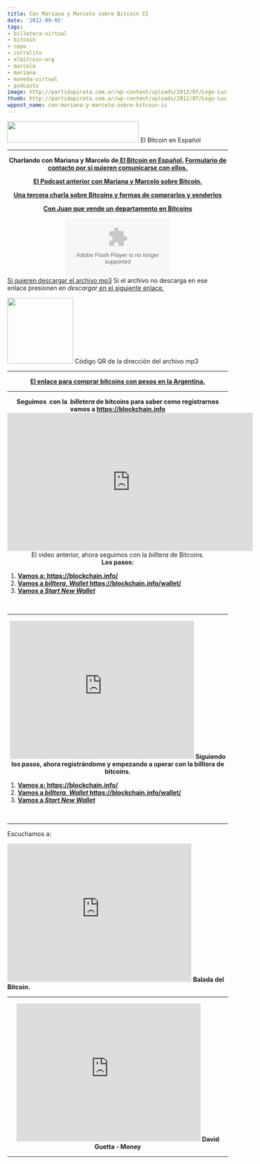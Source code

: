 ```yaml
---
title: Con Mariana y Marcelo sobre Bitcoin II
date: '2012-09-05'
tags:
- billetera-virtual
- bitcoin
- cepo
- corralito
- elbitcoin-org
- marcelo
- mariana
- moneda-virtual
- podcasts
image: http://partidopirata.com.ar/wp-content/uploads/2012/07/Logo-Lucida-Handwriting-HEA1.png
thumb: http://partidopirata.com.ar/wp-content/uploads/2012/07/Logo-Lucida-Handwriting-HEA1-150x73.png
wppost_name: con-mariana-y-marcelo-sobre-bitcoin-ii
---
```


<a href="http://partidopirata.com.ar/wp-content/uploads/2012/07/Logo-Lucida-Handwriting-HEA1.png"><img class="size-medium wp-image-5087" title="Bitcoin en español" alt="" src="http://partidopirata.com.ar/wp-content/uploads/2012/07/Logo-Lucida-Handwriting-HEA1-300x48.png" width="300" height="48" /></a> El Bitcoin en Español


<hr />

<center><strong>Charlando con Mariana y Marcelo de<a href="http://elbitcoin.org/" target="_blank"> El Bitcoin en Español.</a>
<a href="http://elbitcoin.org/contactanos/" target="_blank">Formulario de contacto por si quieren comunicarse con ellos.</a></strong></center>
<p style="text-align: center;"><strong><a href="http://partidopirata.com.ar/5086/podcast-sobre-bitcoin-aprendiendo-una-nueva-manera-de-intercambiar">El Podcast anterior con Mariana y Marcelo sobre Bitcoin.</a></strong></p>
<p style="text-align: center;"><strong><a href="http://partidopirata.com.ar/6763/charlando-con-mariana-y-marcelo-sobre-bitcoins-iii">Una tercera charla sobre Bitcoins y formas de comprarlos y venderlos</a></strong></p>
<p style="text-align: center;"><strong><a href="http://partidopirata.com.ar/2013/04/09/charlando-con-juan-que-vende-un-departamento-en-caseros-pcia-de-buenos-aires-en-bitcoins/">Con Juan que vende un departamento en Bitcoins</a></strong></p>

<center></center><center>
<object id="player1407349" width="240" height="133" classid="clsid:d27cdb6e-ae6d-11cf-96b8-444553540000" codebase="http://download.macromedia.com/pub/shockwave/cabs/flash/swflash.cab#version=6,0,40,0"><param name="AllowScriptAccess" value="always" /><param name="allowFullScreen" value="true" /><param name="wmode" value="transparent" /><param name="src" value="http://www.ivoox.com/playerivoox_ee_1407349_1.html" /><param name="allowfullscreen" value="true" /><param name="allowscriptaccess" value="always" /><embed id="player1407349" width="240" height="133" type="application/x-shockwave-flash" src="http://www.ivoox.com/playerivoox_ee_1407349_1.html" AllowScriptAccess="always" allowFullScreen="true" wmode="transparent" allowfullscreen="true" allowscriptaccess="always" /></object></center><a href="http://www.ivoox.com/con-mariana-marcelo-sobre-bitcoin_md_1407349_1.mp3" target="_blank">Si quieren descargar el archivo mp3</a>
Si el archivo no descarga en ese enlace presionen en <em>descargar</em><a href="http://www.ivoox.com/con-mariana-marcelo-sobre-bitcoin-audios-mp3_rf_1407349_1.html" target="_blank"> en el siguiente enlace.</a>

<a href="http://partidopirata.com.ar/wp-content/uploads/2012/09/chart2.png"><img class="size-full wp-image-6329" title="chart" alt="" src="http://partidopirata.com.ar/wp-content/uploads/2012/09/chart2.png" width="150" height="150" /></a> Código QR de la dirección del archivo mp3


<hr />
<p style="text-align: center;"><strong><a href="http://elbitcoin.org/excelentes-noticias-para-los-bitcoiners-argentinos/" target="_blank">El enlace para comprar bitcoins con pesos en la Argentina.</a></strong></p>


<hr />

<center><strong>Seguimos  con la  <em>billetera</em> de bitcoins para saber como registrarnos vamos a <a href="https://blockchain.info" target="_blank">https://blockchain.info</a></strong>
<center>
<iframe src="http://www.youtube.com/embed/wRxb9-bPaDI" height="315" width="560" frameborder="0"></iframe>
El video anterior, ahora seguimos con la <em>billtera</em> de Bitcoins.</center></center><center></center><center><strong>Los pasos:</strong></center>
<ol>
	<li><strong><a href="https://blockchain.info/" target="_blank">Vamos a: https://blockchain.info/</a></strong></li>
	<li><strong><a href="https://blockchain.info/wallet/" target="_blank">Vamos a <em>billtera, Wallet</em> https://blockchain.info/wallet/</a></strong></li>
	<li><strong><a href="https://blockchain.info/wallet/new" target="_blank">Vamos a <em>Start New Wallet</em></a></strong></li>
</ol>
&nbsp;

<hr />

<center>
<iframe src="http://www.youtube.com/embed/pT5m8HHrG2c" height="315" width="420" frameborder="0"></iframe>
<strong>Siguiendo los pasos, ahora registrándome y empezando a operar con la billtera de bitcoins.</strong></center>
<ol>
	<li><strong><a href="https://blockchain.info/" target="_blank">Vamos a: https://blockchain.info/</a></strong></li>
	<li><strong><a href="https://blockchain.info/wallet/" target="_blank">Vamos a <em>billtera, Wallet</em> https://blockchain.info/wallet/</a></strong></li>
	<li><strong><a href="https://blockchain.info/wallet/new" target="_blank">Vamos a <em>Start New Wallet</em></a></strong></li>
</ol>
&nbsp;

<hr />

Escuchamos a:
<iframe src="http://www.youtube.com/embed/1KsxHlJuVBU" height="315" width="420" frameborder="0"></iframe>
<strong>Balada del Bitcoin.</strong>

<hr />
<p style="text-align: center;"><iframe src="http://www.youtube.com/embed/wAUS5N9yR2E" height="315" width="420" frameborder="0"></iframe>
<strong>David Guetta - Money</strong></p>


<hr />
